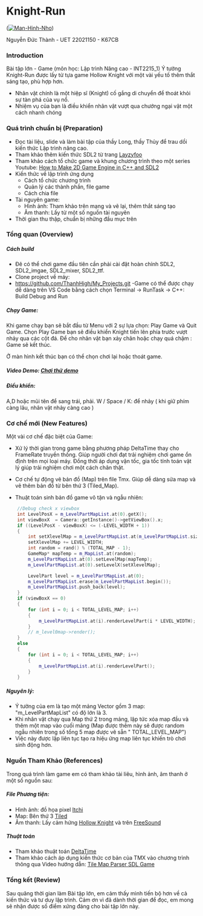 # Knight-Run
(<a href="https://ibb.co/Dkp5KQt"><img src="https://i.ibb.co/BjNqsBt/Man-Hinh-Nho.jpg" alt="Man-Hinh-Nho" border="0"></a>)

Nguyễn Đức Thành - UET
22021150 - K67CB

### Introduction
Bài tập lớn - Game (môn học: Lập trình Nâng cao - INT2215_1)
Ý tưởng Knight-Run được lấy từ tựa game Hollow Knight với một vài yếu tố thêm thắt sáng tạo, phù hợp hơn.
- Nhân vật chính là một hiệp sĩ (Knight) cố gắng di chuyển để thoát khỏi sự tàn phá của vụ nổ.
- Nhiệm vụ của bạn là điều khiển nhân vật vượt qua chướng ngại vật một cách nhanh chóng

### Quá trình chuẩn bị (Preparation)
- Đọc tài liệu, slide và làm bài tập của thầy Long, thầy Thủy để trau dồi kiến thức Lập trình nâng cao.
- Tham khảo thêm kiến thức SDL2 từ trang [Layzyfoo](https://lazyfoo.net/tutorials/SDL/index.php#True%20Type%20Fonts)
- Tham khảo cách tổ chức game và khung chương trình theo một series Youtube: [How to Make 2D Game Engine in C++ and SDL2](https://www.youtube.com/playlist?list=PL-K0viiuJ2RctP5nlJlqmHGeh66-GOZR_)
-  Kiến thức về lập trình ứng dụng
    - Cách tổ chức chương trình
    - Quản lý các thành phần, file game
    - Cách chia file
- Tài nguyên game:
    - Hình ảnh: Tham khảo trên mạng và vẽ lại, thêm thắt sáng tạo
    - Âm thanh: Lấy từ một số nguồn tài nguyên
- Thời gian thu thập, chuẩn bị những đầu mục trên


### Tổng quan (Overview)
##### Cách build
- Đê có thể chơi game đầu tiên cần phải cài đặt hoàn chỉnh SDL2, SDL2_imgae, SDL2_mixer, SDL2_ttf.
- Clone project về máy:
-   https://github.com/ThanhHigh/My_Projects.git
-Game có thể được chạy dễ dàng trên VS Code bằng cách chọn Terminal -> RunTask -> C++: Build Debug and Run
##### Chạy Game:
Khi game chạy bạn sẽ bắt đầu từ Menu với 2 sự lựa chọn: Play Game và Quit Game. Chọn Play Game bạn sẽ điều khiển Knight tiến lên phía trước vượt nhảy qua các cột đá. Để cho nhân vật bạn xảy chân hoặc chạy quá chậm : Game sẽ kết thúc.

Ở màn hình kết thúc bạn có thể chọn chơi lại hoặc thoát game.

##### Video Demo: [Chơi thử demo](https://youtu.be/Y4vagr7xQJM)

##### Điều khiển:
A,D hoặc mũi tên để sang trái, phải.
W / Space / K: để nhảy ( khi giữ phím càng lâu, nhân vật nhảy càng cao )

### Cơ chế mới (New Features)
Một vài cơ chế đặc biệt của Game:
- Xử lý thời gian trong game bằng phương pháp DeltaTime thay cho FrameRate truyền thống. Giúp người chơi đạt trải nghiệm chơi game ổn định trên mọi loại máy. Đồng thời áp dụng vận tốc, gia tốc tính toán vật lý giúp trải nghiệm chơi một cách chân thật.

- Cơ chế tự động vẽ bản đồ (Map) trên file Tmx. Giúp dễ dàng sửa map và vẽ thêm bản đồ từ bên thứ 3 (Tiled_Map).

- Thuật toán sinh bản đồ game vô tận và ngẫu nhiên:
````C++
    //Debug check x viewbox
    int LevelPosX = m_LevelPartMapList.at(0).getX();
    int viewBoxX  = Camera::getInstance()->getViewBox().x;
    if ((LevelPosX - viewBoxX) <= (-LEVEL_WIDTH + 1)) 
    {
        int setXlevelMap = m_LevelPartMapList.at(m_LevelPartMapList.size() - 1).getX();
        setXlevelMap += LEVEL_WIDTH;
        int random = rand() % (TOTAL_MAP - 1);
        GameMap* mapTemp = m_MapList.at(random);
        m_LevelPartMapList.at(0).setLevelMap(mapTemp);
        m_LevelPartMapList.at(0).setLevelX(setXlevelMap);

        LevelPart level = m_LevelPartMapList.at(0);
        m_LevelPartMapList.erase(m_LevelPartMapList.begin());
        m_LevelPartMapList.push_back(level);
    }
    if (viewBoxX == 0)
    {
        for (int i = 0; i < TOTAL_LEVEL_MAP; i++)
        {
            m_LevelPartMapList.at(i).renderLevelPart(i * LEVEL_WIDTH);       
        }
        // m_level0map->render();
    }
    else
    {
        for (int i = 0; i < TOTAL_LEVEL_MAP; i++)
        {
            m_LevelPartMapList.at(i).renderLevelPart();
        }
    }
````
##### Nguyên lý:
- Ý tưởng của em là tạo một mảng Vector gồm 3 map: "m_LevelPartMapList" có độ lớn là 3.
- Khi nhân vật chạy qua Map thứ 2 trong mảng, lập tức xóa map đầu và thêm một map vào cuối mảng
(Map được thêm này sẽ được random ngẫu nhiên trong số tổng 5 map được vẽ sẵn " TOTAL_LEVEL_MAP")
- Việc này được lặp liên tục tạo ra hiệu ứng map liên tục khiến trò chơi sinh động hơn.

### Nguồn Tham Khảo (References)
Trong quá trình làm game em có tham khảo tài liêu, hình ảnh, âm thanh ở một số nguồn sau:
##### File Phương tiện:
- Hình ảnh: đồ họa pixel [Itchi](https://itch.io/game-assets/tag-tileset)
- Map: Bên thứ 3 [Tiled](https://www.mapeditor.org/)
- Âm thanh: Lấy cảm hứng [Hollow Knight](https://archive.org/details/official-hollow-knight-original-soundtrack/Hollow+Knight+-+Official+Soundtrack/18+-+Broken+Vessel.mp3) và trên [FreeSound](http://freesound.org)

##### Thuật toán
- Tham khảo thuật toán [DeltaTime](https://www.youtube.com/watch?v=rWtfClpWSb8)
- Tham khảo cách áp dụng kiến thức cơ bản của TMX vào chương trình thông qua Video hướng dẫn: [Tile Map Parser SDL Game](https://www.youtube.com/watch?v=3DKriWbJJ50&list=PL-K0viiuJ2RctP5nlJlqmHGeh66-GOZR_&index=15)

### Tổng kết (Review)
Sau quãng thời gian làm Bài tập lớn, em cảm thấy mình tiến bộ hơn về cả kiến thức và tư duy lập trình. Cảm ơn vì đã dành thời gian để đọc, em mong sẽ nhận được số điểm xứng đáng cho bài tập lớn này.
